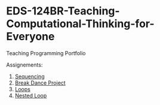 # EDS-124BR-Teaching-Computational-Thinking-for-Everyone
Teaching Programming Portfolio


Assignements:
  1. [Sequencing](https://youtu.be/5QyQPcu8WrQ)
  2. [Break Dance Project](https://youtu.be/21jeXH6tsWM)
  3. [Loops](https://youtu.be/sKIORldjqzM)
  4. [Nested Loop](https://youtu.be/AqmLMDdnBqE)
